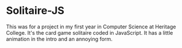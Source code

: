 # Solitaire-JS
This was for a project in my first year in Computer Science at Heritage College. 
It's the card game solitaire coded in JavaScript. 
It has a little animation in the intro and an annoying form.
